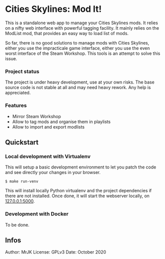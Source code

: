 # Cities Skylines: Mod It!

This is a standalone web app to manage your Cities Skylines mods. It relies on a nifty web interface with powerful tagging facility. It mainly relies on the ModList mod, that provides an easy way to load list of mods. 

So far, there is no good solutions to manage mods with Cities Skylines, either you use the impracticale game interface, either you use the even worst interface of the Steam Workshop. This tools is an attempt to solve this issue.


### Project status

The project is under heavy development, use at your own risks. The base source code is not stable at all and may need heavy rework. Any help is appreciated.


### Features

* Mirror Steam Workshop
* Allow to tag mods and organise them in playlists
* Allow to import and export modlists


## Quickstart

### Local development with Virtualenv

This will setup a basic development environment to let you patch the code and see directly your changes in your browser.

```
$ make run-venv
```
This will install locally Python virtualenv and the project dependencies if there are not installed. Once done, it will start the webserver locally, on [127.0.0.1:5000](http://127.0.0.1:5000/).

### Development with Docker

To be done.


## Infos

Author: MrJK
License: GPLv3
Date: October 2020

